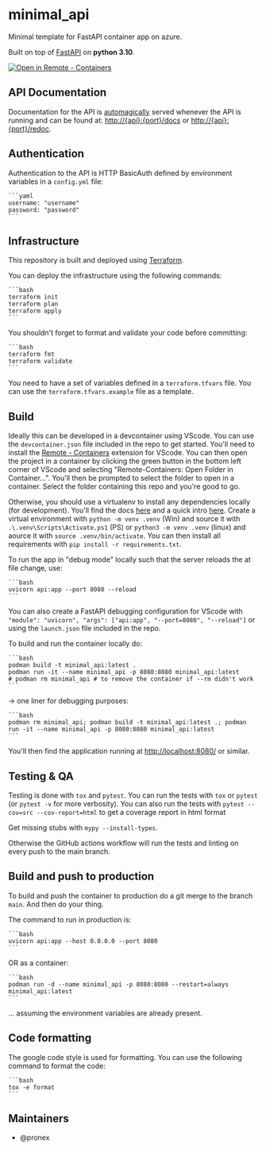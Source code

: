 # minimal_api

Minimal template for FastAPI container app on azure.

Built on top of [FastAPI](https://fastapi.tiangolo.com/) on **python 3.10**.

[
    ![Open in Remote - Containers](
        https://img.shields.io/static/v1?label=Remote%20-%20Containers&message=Open&color=blue&logo=visualstudiocode
    )
](
    https://vscode.dev/redirect?url=vscode://ms-vscode-remote.remote-containers/cloneInVolume?url=https://github.com/Pronex/minimal_api
)

## API Documentation

Documentation for the API is [automagically](https://fastapi.tiangolo.com/tutorial/first-steps/#interactive-api-docs) served whenever the API is running and can be found at: [http://{api}:{port}/docs](http://{api}:{port}/docs) or [http://{api}:{port}/redoc](http://{api}:{port}/redoc).

## Authentication

Authentication to the API is HTTP BasicAuth defined by environment variables in a `config.yml` file:

    ```yaml
    username: "username"
    password: "password"
    ```

## Infrastructure

This repository is built and deployed using [Terraform](https://www.terraform.io/).

You can deploy the infrastructure using the following commands:

    ```bash
    terraform init
    terraform plan
    terraform apply
    ```

You shouldn't forget to format and validate your code before committing:

    ```bash
    terraform fmt
    terraform validate
    ```

You need to have a set of variables defined in a `terraform.tfvars` file. You can use the `terraform.tfvars.example` file as a template.

## Build

Ideally this can be developed in a devcontainer using VScode. You can use the `devcontainer.json` file included in the repo to get started. You'll need to install the [Remote - Containers](https://marketplace.visualstudio.com/items?itemName=ms-vscode-remote.remote-containers) extension for VScode. You can then open the project in a container by clicking the green button in the bottom left corner of VScode and selecting "Remote-Containers: Open Folder in Container...". You'll then be prompted to select the folder to open in a container. Select the folder containing this repo and you're good to go.

Otherwise, you should use a virtualenv to install any dependencies locally (for development). You'll find the docs [here](https://docs.python.org/3/library/venv.html) and a quick intro [here](https://realpython.com/python-virtual-environments-a-primer/#what-is-a-virtual-environment). Create a virtual environment with `python -m venv .venv` (Win) and source it with `.\.venv\Scripts\Activate.ps1` (PS) or `python3 -m venv .venv` (linux) and aource it with `source .venv/bin/activate`. You can then install all requirements with `pip install -r requirements.txt`.

To run the app in "debug mode" locally such that the server reloads the at file change, use:

    ```bash
    uvicorn api:app --port 8080 --reload
    ```

You can also create a FastAPI debugging configuration for VScode with `"module": "uvicorn", "args": ["api:app", "--port=8080", "--reload"]` or using the `launch.json` file included in the repo.

To build and run the container locally do:

    ```bash
    podman build -t minimal_api:latest .
    podman run -it --name minimal_api -p 8080:8080 minimal_api:latest
    # podman rm minimal_api # to remove the container if --rm didn't work
    ```

-> one liner for debugging purposes:

    ```bash
    podman rm minimal_api; podman build -t minimal_api:latest .; podman run -it --name minimal_api -p 8080:8080 minimal_api:latest
    ```

You'll then find the application running at [http://localhost:8080/](http://localhost:8080/) or similar.

## Testing & QA

Testing is done with `tox` and `pytest`. You can run the tests with `tox` or `pytest` (or `pytest -v` for more verbosity). You can also run the tests with `pytest --cov=src --cov-report=html` to get a coverage report in html format

Get missing stubs with `mypy --install-types`.

Otherwise the GitHub actions workflow will run the tests and linting on every push to the main branch.

## Build and push to production

To build and push the container to production do a git merge to the branch `main`. And then do your thing.

The command to run in production is:

    ```bash
    uvicorn api:app --host 0.0.0.0 --port 8080
    ```

OR as a container:

    ```bash
    podman run -d --name minimal_api -p 8080:8080 --restart=always minimal_api:latest
    ```

... assuming the environment variables are already present.

## Code formatting

The google code style is used for formatting. You can use the following command to format the code:

    ```bash
    tox -e format
    ```

## Maintainers

- @pronex
